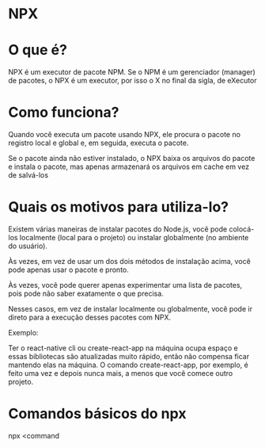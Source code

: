 # NPX

# O que é?

NPX é um executor de pacote NPM. Se o NPM é um gerenciador (manager) de pacotes, o NPX é um executor, por isso o X no final da sigla, de eXecutor

# Como funciona?

Quando você executa um pacote usando NPX, ele procura o pacote no registro local e global e, em seguida, executa o pacote.

Se o pacote ainda não estiver instalado, o NPX baixa os arquivos do pacote e instala o pacote, mas apenas armazenará os arquivos em cache em vez de salvá-los

# Quais os motivos para utiliza-lo?


Existem várias maneiras de instalar pacotes do Node.js, você pode colocá-los localmente (local para o projeto) ou instalar globalmente (no ambiente do usuário).

Às vezes, em vez de usar um dos dois métodos de instalação acima, você pode apenas usar o pacote e pronto.

Às vezes, você pode querer apenas experimentar uma lista de pacotes, pois pode não saber exatamente o que precisa.

Nesses casos, em vez de instalar localmente ou globalmente, você pode ir direto para a execução desses pacotes com NPX.

Exemplo: 

Ter o react-native cli ou create-react-app na máquina ocupa espaço e essas bibliotecas são atualizadas muito rápido, então não compensa ficar mantendo elas na máquina. O comando create-react-app, por exemplo, é feito uma vez e depois nunca mais, a menos que você comece outro projeto.


# Comandos básicos do npx

npx <command